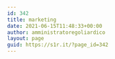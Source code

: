 ```yaml
---
id: 342
title: marketing
date: 2021-06-15T11:48:33+00:00
author: amministratoregoliardico
layout: page
guid: https://s1r.it/?page_id=342
---
```

